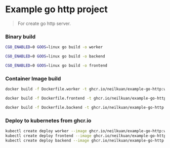 # Example go http project
> For create go http server.

### Binary build
```bash
CGO_ENABLED=0 GOOS=linux go build -o worker

CGO_ENABLED=0 GOOS=linux go build -o backend

CGO_ENABLED=0 GOOS=linux go build -o frontend
``` 

### Container Image build
```bash
docker build -f Dockerfile.worker -t ghcr.io/neilkuan/example-go-http:worker .

docker build -f Dockerfile.frontend -t ghcr.io/neilkuan/example-go-http:frontend .

docker build -f Dockerfile.backend -t ghcr.io/neilkuan/example-go-http:backend .
``` 


### Deploy to kubernetes from ghcr.io
```bash
kubectl create deploy worker --image ghcr.io/neilkuan/example-go-http:worker --port=8080
kubectl create deploy frontend --image ghcr.io/neilkuan/example-go-http:frontend --port=8080
kubectl create deploy backend --image ghcr.io/neilkuan/example-go-http:backend --port=8080
```
